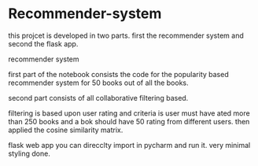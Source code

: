 # Recommender-system
this projcet is developed in two parts.
first the recommender system and second the flask app.


recommender system

first part of the notebook consists the code for the popularity based recommender system for 50 books out of all the books.

second part consists of all collaborative filtering based.

filtering is based upon user rating and criteria is user must have ated more than 250 books and a bok should have 50 rating from different users. 
then applied the cosine similarity matrix.

flask web app 
you can direcclty import in pycharm and run it. very minimal styling done.
